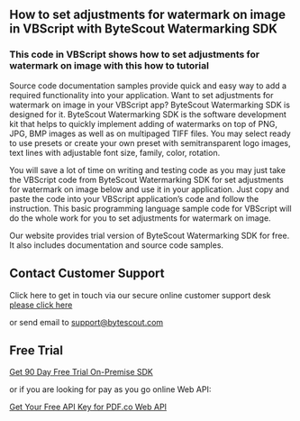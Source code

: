 ## How to set adjustments for watermark on image in VBScript with ByteScout Watermarking SDK

### This code in VBScript shows how to set adjustments for watermark on image with this how to tutorial

Source code documentation samples provide quick and easy way to add a required functionality into your application. Want to set adjustments for watermark on image in your VBScript app? ByteScout Watermarking SDK is designed for it. ByteScout Watermarking SDK is the software development kit that helps to quickly implement adding of watermarks on top of PNG, JPG, BMP images as well as on multipaged TIFF files. You may select ready to use presets or create your own preset with semitransparent logo images, text lines with adjustable font size, family, color, rotation.

You will save a lot of time on writing and testing code as you may just take the VBScript code from ByteScout Watermarking SDK for set adjustments for watermark on image below and use it in your application. Just copy and paste the code into your VBScript application’s code and follow the instruction. This basic programming language sample code for VBScript will do the whole work for you to set adjustments for watermark on image.

Our website provides trial version of ByteScout Watermarking SDK for free. It also includes documentation and source code samples.

## Contact Customer Support

Click here to get in touch via our secure online customer support desk [please click here](https://bytescout.zendesk.com/hc/en-us/requests/new?subject=ByteScout%20Watermarking%20SDK%20Question)

or send email to [support@bytescout.com](mailto:support@bytescout.com?subject=ByteScout%20Watermarking%20SDK%20Question) 

## Free Trial

[Get 90 Day Free Trial On-Premise SDK](https://bytescout.com/download/web-installer?utm_source=github-readme)

or if you are looking for pay as you go online Web API:

[Get Your Free API Key for PDF.co Web API](https://pdf.co/documentation/api?utm_source=github-readme)